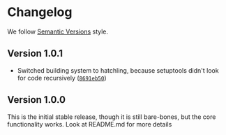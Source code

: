 # Changelog

We follow [Semantic Versions](https://semver.org/) style.

<!-- @version -->

## Version 1.0.1

- Switched building system to hatchling, because setuptools didn't look for code recursively ([`8691eb50`](https://github.com/PerchunPak/nixpkgs-updaters-library/commit/8691eb50dc2dd0a6087fb5a26717bd676c87295c))


## Version 1.0.0

This is the initial stable release, though it is still bare-bones, but the core functionality works. Look at README.md for more details

